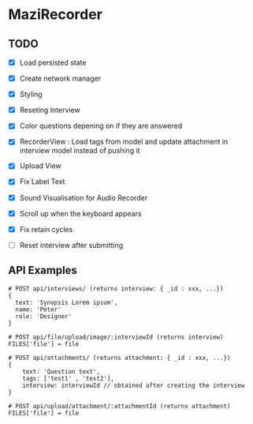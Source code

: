 # MaziRecorder

## TODO

* [x] Load persisted state
* [x] Create network manager
* [x] Styling
* [x] Reseting Interview
* [x] Color questions depening on if they are answered
* [x] RecorderView : Load tags from model and update attachment in interview model instead of pushing it
* [x] Upload View
* [x] Fix Label Text
* [x] Sound Visualisation for Audio Recorder
* [x] Scroll up when the keyboard appears
* [x] Fix retain cycles
* [ ] Reset interview after submitting



## API Examples

```
# POST api/interviews/ (returns interview: { _id : xxx, ...})
{
  text: 'Synopsis Lorem ipsum',
  name: 'Peter'
  role: 'Designer'
}

# POST api/file/upload/image/:interviewId (returns interview)
FILES['file'] = file

# POST api/attachments/ (returns attachment: { _id : xxx, ...})
{
	text: 'Question text',
	tags: ['test1' , 'test2'],
	interview: interviewId // obtained after creating the interview
}

# POST api/upload/attachment/:attachmentId (returns attachment)
FILES['file'] = file

```
